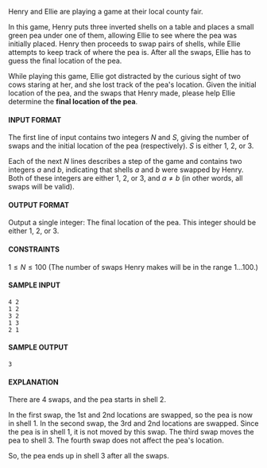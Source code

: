 Henry and Ellie are playing a game at their local county fair.

In this game, Henry puts three inverted shells on a table and places a small green pea under one of them, allowing Ellie to see where the pea was initially placed. Henry then proceeds to swap pairs of shells, while Ellie attempts to keep track of where the pea is. After all the swaps, Ellie has to guess the final location of the pea.

While playing this game, Ellie got distracted by the curious sight of two cows staring at her, and she lost track of the pea's location. Given the initial location of the pea, and the swaps that Henry made, please help Ellie determine the **final location of the pea**.

#### INPUT FORMAT

The first line of input contains two integers $N$ and $S$, giving the number of swaps and the initial location of the pea (respectively). $S$ is either 1, 2, or 3.

Each of the next $N$ lines describes a step of the game and contains two integers $a$ and $b$, indicating that shells $a$ and $b$ were swapped by Henry. Both of these integers are either 1, 2, or 3, and $a \neq b$ (in other words, all swaps will be valid).

#### OUTPUT FORMAT

Output a single integer: The final location of the pea. This integer should be either 1, 2, or 3.

#### CONSTRAINTS

$1 \leq N \leq 100$
(The number of swaps Henry makes will be in the range $1...100$.)

#### SAMPLE INPUT
```text
4 2
1 2
3 2
1 3
2 1
```

#### SAMPLE OUTPUT
```text
3
```

#### EXPLANATION

There are $4$ swaps, and the pea starts in shell $2$.

In the first swap, the 1st and 2nd locations are swapped, so the pea is now in shell $1$.
In the second swap, the 3rd and 2nd locations are swapped. Since the pea is in shell $1$, it is not moved by this swap.
The third swap moves the pea to shell $3$.
The fourth swap does not affect the pea's location.

So, the pea ends up in shell $3$ after all the swaps.